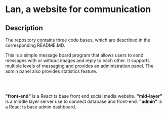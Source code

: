 # Lan, a website for communication

## Description

The repository contains three code bases, 
which are described in the corresponding README.MD.

This is a simple message board program that allows users to send messages with or without images and reply to each other.
 It supports multiple levels of messaging and provides an administration panel. 
 The admin panel also provides statistics feature.

<br />
<br />

**"front-end"** is a React ts base front end social media website.
**"mid-layer"** is a middle layer server use to connect database and front-end.
**"admin"** is a React ts base admin dashboard.
